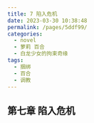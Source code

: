 ```yaml
---
title: 7 陷入危机
date: 2023-03-30 10:38:48
permalink: /pages/5ddf99/
categories:
  - novel
  - 萝莉 百合
  - 白龙少女的拘束奇缘
tags:
  - 捆绑
  - 百合
  - 调教
---
```


## 第七章  陷入危机

